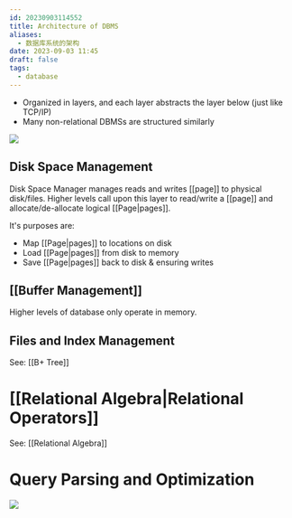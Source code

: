 ```yaml
---
id: 20230903114552
title: Architecture of DBMS
aliases:
  - 数据库系统的架构
date: 2023-09-03 11:45
draft: false
tags:
  - database
---
```


- Organized in layers, and each layer abstracts the layer below (just like TCP/IP)
- Many non-relational DBMSs are structured similarly

![](https://cdn.hcplantern.cn/img/2023/09/03/20230903-115204.png-default)

## Disk Space Management

Disk Space Manager manages reads and writes [[page]] to physical disk/files. Higher levels call upon this layer to read/write a [[page]] and allocate/de-allocate logical [[Page|pages]].

It's purposes are: 
- Map [[Page|pages]] to locations on disk
- Load [[Page|pages]] from disk to memory
- Save [[Page|pages]] back to disk & ensuring writes

## [[Buffer Management]]

Higher levels of database only operate in memory.
## Files and Index Management

See: [[B+ Tree]]

# [[Relational Algebra|Relational Operators]]

See: [[Relational Algebra]]

# Query Parsing and Optimization

![](https://r2.hcplantern.top/2023/09/17/Snipaste_2023-09-18_17-00-03.png)

